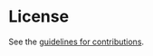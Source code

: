 # License

See the
[guidelines for contributions](https://github.com/CBonnell/draft-lamps-rfc8398-bis/blob/main/CONTRIBUTING.md).
